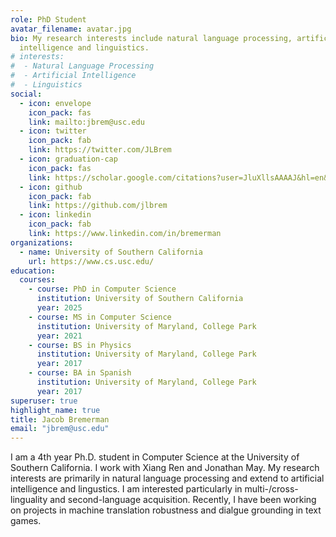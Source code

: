 ```yaml
---
role: PhD Student
avatar_filename: avatar.jpg
bio: My research interests include natural language processing, artificial
  intelligence and linguistics.
# interests:
#  - Natural Language Processing
#  - Artificial Intelligence
#  - Linguistics
social:
  - icon: envelope
    icon_pack: fas
    link: mailto:jbrem@usc.edu
  - icon: twitter
    icon_pack: fab
    link: https://twitter.com/JLBrem
  - icon: graduation-cap
    icon_pack: fas
    link: https://scholar.google.com/citations?user=JluXllsAAAAJ&hl=en&oi=ao
  - icon: github
    icon_pack: fab
    link: https://github.com/jlbrem
  - icon: linkedin
    icon_pack: fab
    link: https://www.linkedin.com/in/bremerman
organizations:
  - name: University of Southern California
    url: https://www.cs.usc.edu/
education:
  courses:
    - course: PhD in Computer Science
      institution: University of Southern California
      year: 2025
    - course: MS in Computer Science
      institution: University of Maryland, College Park
      year: 2021
    - course: BS in Physics
      institution: University of Maryland, College Park
      year: 2017
    - course: BA in Spanish
      institution: University of Maryland, College Park
      year: 2017
superuser: true
highlight_name: true
title: Jacob Bremerman
email: "jbrem@usc.edu"
---
```

I am a 4th year Ph.D. student in Computer Science at the University of Southern California.  I work with Xiang Ren and Jonathan May.  My research interests are primarily in natural language processing and extend to artificial intelligence and lingustics.  I am interested particularly in multi-/cross-linguality and second-language acquisition.  Recently, I have been working on projects in machine translation robustness and dialgue grounding in text games.

